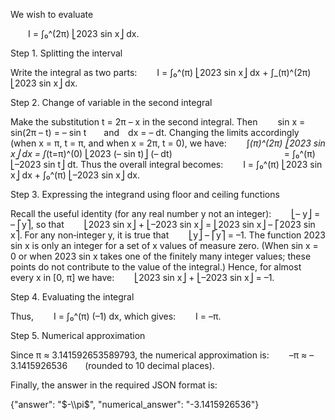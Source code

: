 We wish to evaluate

  I = ∫₀^(2π) ⎣2023 sin x⎦ dx.

Step 1. Splitting the interval

Write the integral as two parts:
  I = ∫₀^(π) ⎣2023 sin x⎦ dx + ∫_(π)^(2π) ⎣2023 sin x⎦ dx.

Step 2. Change of variable in the second integral

Make the substitution t = 2π – x in the second integral. Then
  sin x = sin(2π – t) = – sin t  and dx = – dt.
Changing the limits accordingly (when x = π, t = π, and when x = 2π, t = 0), we have:
  ∫_(π)^(2π) ⎣2023 sin x⎦ dx = ∫_(t=π)^(0) ⎣2023 (– sin t)⎦ (– dt)
             = ∫₀^(π) ⎣–2023 sin t⎦ dt.
Thus the overall integral becomes:
  I = ∫₀^(π) ⎣2023 sin x⎦ dx + ∫₀^(π) ⎣–2023 sin x⎦ dx.

Step 3. Expressing the integrand using floor and ceiling functions

Recall the useful identity (for any real number y not an integer):
  ⎣– y⎦ = – ⎡y⎤,
so that
  ⎣2023 sin x⎦ + ⎣–2023 sin x⎦ = ⎣2023 sin x⎦ – ⎡2023 sin x⎤.
For any non‐integer y, it is true that
  ⎣y⎦ – ⎡y⎤ = –1.
The function 2023 sin x is only an integer for a set of x values of measure zero. (When sin x = 0 or when 2023 sin x takes one of the finitely many integer values; these points do not contribute to the value of the integral.) Hence, for almost every x in [0, π] we have:
  ⎣2023 sin x⎦ + ⎣–2023 sin x⎦ = –1.

Step 4. Evaluating the integral

Thus,
  I = ∫₀^(π) (–1) dx,
which gives:
  I = –π.

Step 5. Numerical approximation

Since π ≈ 3.141592653589793, the numerical approximation is:
  –π ≈ –3.1415926536  (rounded to 10 decimal places).

Finally, the answer in the required JSON format is:

{"answer": "$-\\pi$", "numerical_answer": "-3.1415926536"}
